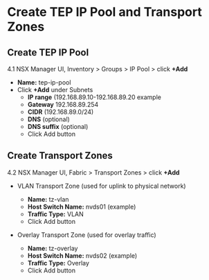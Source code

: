 # Create TEP IP Pool and Transport Zones

## Create TEP IP Pool
4.1 NSX Manager UI, Inventory > Groups > IP Pool > click **+Add**
  * **Name:** tep-ip-pool
  * Click **+Add** under Subnets
    * **IP range** (192.168.89.10-192.168.89.20 example
    * **Gateway** 192.168.89.254
    * **CIDR** (192.168.89.0/24)
    * **DNS** (optional)
    * **DNS suffix** (optional)
    * Click Add button

## Create Transport Zones
4.2 NSX Manager UI, Fabric > Transport Zones > click **+Add**
  * VLAN Transport Zone (used for uplink to physical network)
    * **Name:** tz-vlan
    * **Host Switch Name:** nvds01 (example)
    * **Traffic Type:** VLAN
    * Click Add button

* Overlay Transport Zone (used for overlay traffic)
    * **Name:** tz-overlay
    * **Host Switch Name:** nvds02 (example)
    * **Traffic Type:** Overlay
    * Click Add button